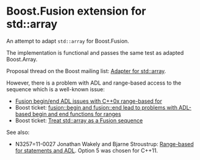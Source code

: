 Boost.Fusion extension for std::array
=====================================

An attempt to adapt ```std::array``` for Boost.Fusion.

The implementation is functional and passes the same test as adapted Boost.Array.

Proposal thread on the Boost mailing list: 
[Adapter for std::array](http://lists.boost.org/Archives/boost/2013/07/205045.php).

However, there is a problem with ADL and range-based access to the sequence
which is a well-known issue:

* [Fusion begin/end ADL issues with C++0x range-based for](http://lists.boost.org/Archives/boost/2010/12/index.php)
* Boost ticket: [fusion::begin and fusion::end lead to problems with ADL-based begin and end functions for ranges](https://svn.boost.org/trac/boost/ticket/4028)
* Boost ticket: [Treat std::array as a Fusion sequence](https://svn.boost.org/trac/boost/ticket/8241)

See also:

* N3257=11-0027 Jonathan Wakely and Bjarne Stroustrup: 
[Range-based for statements and ADL](http://www.open-std.org/jtc1/sc22/wg21/docs/papers/2011/n3257.pdf). 
Option 5 was chosen for C++11.
